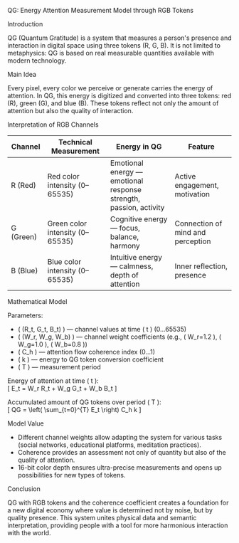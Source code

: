 QG: Energy Attention Measurement Model through RGB Tokens

Introduction

QG (Quantum Gratitude) is a system that measures a person's presence and interaction in digital space using three tokens (R, G, B). It is not limited to metaphysics: QG is based on real measurable quantities available with modern technology.

Main Idea

Every pixel, every color we perceive or generate carries the energy of attention. In QG, this energy is digitized and converted into three tokens: red (R), green (G), and blue (B). These tokens reflect not only the amount of attention but also the quality of interaction.

Interpretation of RGB Channels

| Channel | Technical Measurement       | Energy in QG                             | Feature                             |
|---------|----------------------------|----------------------------------------|-----------------------------------|
| R (Red) | Red color intensity (0–65535) | Emotional energy — emotional response strength, passion, activity | Active engagement, motivation      |
| G (Green) | Green color intensity (0–65535) | Cognitive energy — focus, balance, harmony | Connection of mind and perception  |
| B (Blue) | Blue color intensity (0–65535) | Intuitive energy — calmness, depth of attention | Inner reflection, presence         |

Mathematical Model

Parameters:  
- \( (R_t, G_t, B_t) \) — channel values at time \( t \) (0…65535)  
- \( (W_r, W_g, W_b) \) — channel weight coefficients (e.g., \( W_r=1.2 \), \( W_g=1.0 \), \( W_b=0.8 \))  
- \( C_h \) — attention flow coherence index (0…1)  
- \( k \) — energy to QG token conversion coefficient  
- \( T \) — measurement period  

Energy of attention at time \( t \):  
\[
E_t = W_r R_t + W_g G_t + W_b B_t
\]

Accumulated amount of QG tokens over period \( T \):  
\[
QG = \left( \sum_{t=0}^{T} E_t \right) C_h k
\]

Model Value

- Different channel weights allow adapting the system for various tasks (social networks, educational platforms, meditation practices).  
- Coherence provides an assessment not only of quantity but also of the quality of attention.  
- 16-bit color depth ensures ultra-precise measurements and opens up possibilities for new types of tokens.

Conclusion

QG with RGB tokens and the coherence coefficient creates a foundation for a new digital economy where value is determined not by noise, but by quality presence. This system unites physical data and semantic interpretation, providing people with a tool for more harmonious interaction with the world.
